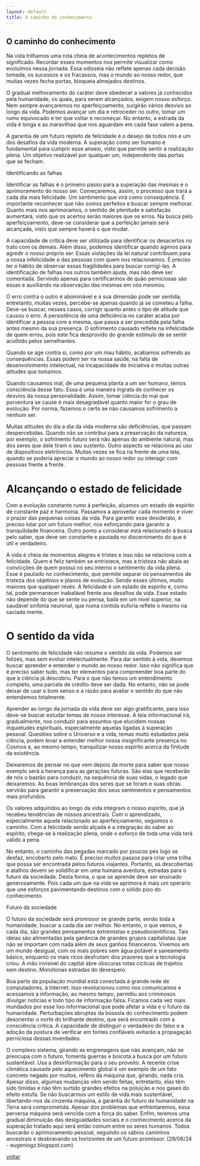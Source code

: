 ```yaml
---
layout: default
title: O caminho do conhecimento
--- 
```


## O caminho do conhecimento

Na vida trilhamos uma rota cheia de acontecimentos repletos de significado. Recordar esses momentos nos permite visualizar como evoluímos nessa jornada. Essa odisseia não reflete apenas cada decisão tomada, os sucessos e os fracassos, mas o mundo ao nosso redor, que muitas vezes fecha portas, bloqueia almejados destinos.

O gradual melhoramento do caráter deve obedecer a valores já conhecidos pela humanidade, os quais, para serem alcançados, exigem nosso esforço. Nem sempre avançaremos no aperfeiçoamento, surgirão vários desvios ao longo da vida. Podemos avançar um dia e retroceder no outro, tomar um rumo equivocado e ter que voltar e recomeçar. No entanto, a estrada da vida é longa e as maravilhas que nos aguardam em cada fase valem a pena.

A garantia de um futuro repleto de felicidade é o desejo de todos nós e um dos desafios da vida moderna. A superação como ser humano é fundamental para cumprir esse anseio, visto que permite sentir a realização plena. Um objetivo realizável por qualquer um, independente das portas que se fecham.

Identificando as falhas

Identificar as falhas é o primeiro passo para a superação das mesmas e o aprimoramento do nosso ser. Começaremos, assim, o processo que trará a cada dia mais felicidade. Um sentimento que virá como consequência. É importante reconhecer que não somos perfeitos e buscar sempre melhorar. Quanto mais nos aprimoramos, o sentido de plenitude e satisfação aumentará, visto que os acertos serão maiores que os erros. Na busca pelo aperfeiçoamento, deve-se considerar que a perfeição jamais será alcançada, visto que sempre haverá o que mudar.

A capacidade de crítica deve ser utilizada para identificar os desacertos no trato com os demais. Além disso, podemos identificar quando agimos para agredir o nosso próprio ser. Essas violações da lei natural contribuem para a nossa infelicidade e das pessoas com quem nos relacionamos. É preciso ter o hábito de observar essas fragilidades para buscar corrigi-las. A identificação de falhas nos outros também ajuda, mas não deve ser comentada. Servindo apenas para certificarmos de quão perniciosas são essas e auxiliando na observação das mesmas em nós mesmos.

O erro contra o outro é abominável e a sua dimensão pode ser sentida, entretanto, muitas vezes, percebe-se apenas quando já se cometeu a falha. Deve-se buscar, nesses casos, corrigir quanto antes o tipo de atitude que causou o erro. A persistência de uma deficiência no caráter acaba por identificar a pessoa com a mesma, que passa a ser precedida pela falha antes mesmo da sua presença. O sofrimento causado reflete na infelicidade de quem errou, pois este fica desprovido do grande estímulo de se sentir acolhido pelos semelhantes.

Quando se age contra si, como por um mau hábito, acabamos sofrendo as consequências. Essas podem ser na nossa saúde, na falta de desenvolvimento intelectual, na incapacidade de iniciativa e muitas outras atitudes que tomamos.

Quando causamos mal, de uma pequena planta a um ser humano, temos consciência desse fato. Essa é uma maneira ingrata de conhecer os desvios da nossa personalidade. Assim, tomar ciência do mal que porventura se cause é mais desagradável quanto maior for o grau de evolução. Por norma, fazemos o certo se não causamos sofrimento a nenhum ser.

Muitas atitudes do dia a dia da vida moderna são deficiências, que passam despercebidas. Quando não se contribui para a preservação da natureza, por exemplo, o sofrimento futuro será não apenas do ambiente natural, mas dos seres que dele tiram o seu sustento. Outro aspecto se relaciona ao uso de dispositivos eletrônicos. Muitas vezes se fica na frente de uma tela, quando se poderia apreciar o mundo ao nosso redor ou interagir com pessoas frente a frente.

# Alcançando o estado de felicidade

Com a evolução constante rumo à perfeição, alçamos um estado de espírito de constante paz e harmonia. Passamos a aproveitar cada momento e viver o prazer das pequenas coisas da vida. Para garantir esse desiderato, é preciso lutar por um futuro melhor, nos esforçando para garantir a tranquilidade financeira. Outro ponto a considerar está relacionado à busca pelo saber, que deve ser constante e pautada no discernimento do que é útil e verdadeiro.

A vida é cheia de momentos alegres e tristes e isso não se relaciona com a felicidade. Quem é feliz também se entristece, mas a tristeza não abala as convicções de quem possui no seu interno o sentimento da vida plena. Esse é pautado no conhecimento, que permite separar os pensamentos de tristeza dos objetivos e planos de evolução. Sendo esses últimos, muito maiores que qualquer revés. A felicidade é um estado de espírito e, como tal, pode permanecer inabalável frente aos desafios da vida. Esse estado não depende do que se  sente ou pensa, baila em um nível superior, na saudável sinfonia neuronal, que numa contida euforia reflete o mesmo na saciada mente.

# O sentido da vida

O sentimento de felicidade não resume o sentido da vida. Podemos ser felizes, mas sem evoluir intelectualmente. Para dar sentido à vida, devemos buscar aprender e entender o mundo ao nosso redor. Isso não significa que é preciso saber tudo, mas ter elementos para compreender boa parte do que a ciência já descobriu. Para o que não temos um entendimento completo, uma parcela de crédito deve ser dada. No entanto, não se pode deixar de usar o bom senso e a razão para avaliar o sentido do que não entendemos totalmente.

Aprender ao longo da jornada da vida deve ser algo gratificante, para isso deve-se buscar estudar temas de nosso interesse. A teia informacional irá, gradualmente, nos conduzir para assuntos que elucidem nossas inquietudes espirituais, especialmente aquelas ligadas à superação pessoal. Questões sobre o Universo e a vida, temas muito estudados pela ciência, podem levar a entender melhor nossa insignificante presença no Cosmos e, ao mesmo tempo, tranquilizar nosso espírito acerca da finitude da existência.

Deixaremos de pensar no que vem depois da morte para saber que nosso exemplo será a herança para as gerações futuras. São elas que receberão de nós o bastão para conduzir, na sequência de suas vidas, o legado que deixaremos. As boas lembranças dos seres que se foram e suas obras servirão para garantir a preservação dos seus sentimentos e pensamentos mais profundos.

Os valores adquiridos ao longo da vida integram o nosso espírito, que já recebeu tendências de nossos ancestrais. Com o aprendizado, especialmente aquele relacionado ao aperfeiçoamento, seguimos o caminho. Com a felicidade sendo alçada e a integração do saber ao espírito, chega-se à realização plena, onde o esforço de toda uma vida terá valido a pena.

No entanto, o caminho das pegadas marcado por poucos pés logo se desfaz, encoberto pelo mato. É preciso muitos passos para criar uma trilha que possa ser encontrada pelos futuros viajantes. Portanto, as descobertas e atalhos devem se solidificar em uma humana aventura, estradas para o futuro da sociedade. Desta forma, o que se aprende deve ser ensinado generosamente. Pois cada um que na vida se aprimora é mais um operário que une esforços pavimentando destinos com o sólido piso do conhecimento.

Futuro da sociedade

O futuro da sociedade será promissor se grande parte, senão toda a humanidade, buscar a cada dia ser melhor. No entanto, o que vemos, a cada dia, são grandes pensamentos extremistas e pseudocientíficos. Tais ideias são alimentadas pela ganância de grandes grupos capitalistas que não se importam com nada além de seus ganhos financeiros. Vivemos em um mundo desigual, com os mais pobres sem água potável e saneamento básico, enquanto os mais ricos desfrutam dos prazeres que a tecnologia criou. A mão invisível do capital abre obscuras rotas cíclicas de trajetos sem destino. Monótonas estradas do desespero.

Boa parte da população mundial está conectada à grande rede de computadores, à Internet. Isso revolucionou como nos comunicamos e acessamos a informação, ao mesmo tempo, permitiu aos criminosos divulgar notícias e todo tipo de informação falsa. Ficamos cada vez mais inundados por esse lixo informacional que pode afetar a vida e o futuro da humanidade. Perturbações abruptas da bússola do  conhecimento podem desorientar o norte do brilhante destino, que será encontrado com a consciência crítica. A capacidade de  distinguir o verdadeiro do falso e a adoção da postura de verificar em fontes confiáveis evitarão a propagação perniciosa dessas inverdades.

O complexo sistema, girando as engrenagens que não avançam, não se preocupa com o futuro, fomenta guerras e boicota a busca por um futuro sustentável. Usa a desinformação para o seu proveito. A recente crise climática causada pelo aquecimento global é um exemplo de um fato concreto negado por muitos, reféns da máquina que, girando, nada cria. Apesar disso, algumas mudanças vêm sendo feitas, entretanto, elas têm sido tímidas e não têm surtido grandes efeitos na poluição e nos gases do efeito estufa. Se não buscarmos um estilo de vida mais sustentável, libertando-nos da cinzenta máquina, a garantia do futuro da humanidade na Terra será comprometida. Apesar dos problemas que enfrentaremos, essa perversa máquina será vencida com a força do saber. Enfim, teremos uma gradual diminuição das desigualdades sociais e o conhecimento acerca da superação tratado aqui será então comum entre os seres humanos. Todos buscarão o aprimoramento pessoal, seguindo os sábios caminhos ancestrais e desbravando os horizontes de um futuro promissor. (29/06/24 - eugeniogz.blogspot.com)

[voltar](./)